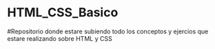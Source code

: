 # HTML_CSS_Basico
#Repositorio donde estare subiendo todo los conceptos y ejercios que estare realizando sobre HTML y CSS
